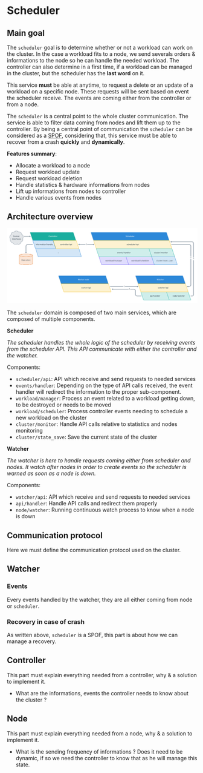 # Scheduler

## Main goal

The `scheduler` goal is to determine whether or not a workload can work on the cluster.
In the case a workload fits to a node, we send severals orders & informations to the node so
he can handle the needed workload. The controller can also determine in a first time, if a workload can be managed in the cluster, but
the scheduler has the **last word** on it. 

This service **must** be able at anytime, to request a delete or an update of a workload on a specific
node. These requests will be sent based on event the scheduler receive. The events are coming either from the controller or from a node.

The `scheduler` is a central point to the whole cluster communication. The service is able to filter
data coming from nodes and lift them up to the controller. By being a central point of communication
the `scheduler` can be considered as a [SPOF](https://en.wikipedia.org/wiki/Single_point_of_failure), 
considering that, this service must be able to recover from a crash **quickly** and **dynamically**.

**Features summary**:

* Allocate a workload to a node
* Request workload update 
* Request workload deletion
* Handle statistics & hardware informations from nodes
* Lift up informations from nodes to controller 
* Handle various events from nodes 

## Architecture overview

![Architecture overview](./assets/arch_overview.png)


The `scheduler` domain is composed of two main services, which are composed of multiple components.

**Scheduler**

*The scheduler handles the whole logic of the scheduler by receiving events from the scheduler API. This API communicate
with either the controller and the watcher.*

Components:

* `scheduler/api`: API which receive and send requests to needed services
* `events/handler`: Depending on the type of API calls received, the event handler will redirect
the information to the proper sub-component.
* `workload/manager`: Process an event related to a workload getting down, to be destroyed or needs to be moved
* `workload/scheduler`: Process controller events needing to schedule a new workload on the cluster
* `cluster/monitor`: Handle API calls relative to statistics and nodes monitoring
* `cluster/state_save`: Save the current state of the cluster 

**Watcher**

*The watcher is here to handle requests coming either from scheduler and nodes. It watch after nodes
in order to create events so the scheduler is warned as soon as a node is down.*

Components:

* `watcher/api`: API which receive and send requests to needed services
* `api/handler`: Handle API calls and redirect them properly
* `node/watcher`: Running continuous watch process to know when a node is down

## Communication protocol

Here we must define the communication protocol used on the cluster.

## Watcher 

### Events 

Every events handled by the watcher, they are all either coming from node or `scheduler`.

### Recovery in case of crash

As written above, `scheduler` is a SPOF, this part is about how we can manage a recovery. 

## Controller

This part must explain everything needed from a controller, why & a solution to implement it.

* What are the informations, events the controller needs to know about the cluster ?

## Node 

This part must explain everything needed from a node, why & a solution to implement it.

* What is the sending frequency of informations ? Does it need to be dynamic, if so we need the controller to know that 
as he will manage this state. 
